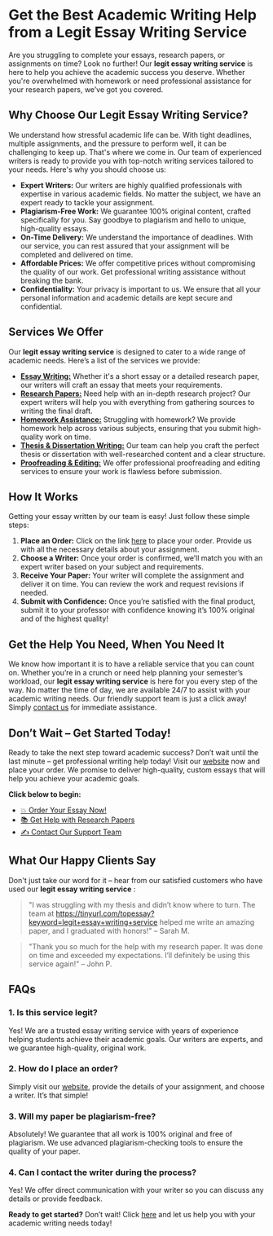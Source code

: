 # Get the Best Academic Writing Help from a Legit Essay Writing Service

Are you struggling to complete your essays, research papers, or assignments on time? Look no further! Our **legit essay writing service** is here to help you achieve the academic success you deserve. Whether you're overwhelmed with homework or need professional assistance for your research papers, we’ve got you covered.

## Why Choose Our Legit Essay Writing Service?

We understand how stressful academic life can be. With tight deadlines, multiple assignments, and the pressure to perform well, it can be challenging to keep up. That's where we come in. Our team of experienced writers is ready to provide you with top-notch writing services tailored to your needs. Here's why you should choose us:

- **Expert Writers:** Our writers are highly qualified professionals with expertise in various academic fields. No matter the subject, we have an expert ready to tackle your assignment.
- **Plagiarism-Free Work:** We guarantee 100% original content, crafted specifically for you. Say goodbye to plagiarism and hello to unique, high-quality essays.
- **On-Time Delivery:** We understand the importance of deadlines. With our service, you can rest assured that your assignment will be completed and delivered on time.
- **Affordable Prices:** We offer competitive prices without compromising the quality of our work. Get professional writing assistance without breaking the bank.
- **Confidentiality:** Your privacy is important to us. We ensure that all your personal information and academic details are kept secure and confidential.

## Services We Offer

Our **legit essay writing service** is designed to cater to a wide range of academic needs. Here’s a list of the services we provide:

- [**Essay Writing:**](https://tinyurl.com/topessay?keyword=legit+essay+writing+service) Whether it's a short essay or a detailed research paper, our writers will craft an essay that meets your requirements.
- [**Research Papers:**](https://tinyurl.com/topessay?keyword=legit+essay+writing+service) Need help with an in-depth research project? Our expert writers will help you with everything from gathering sources to writing the final draft.
- [**Homework Assistance:**](https://tinyurl.com/topessay?keyword=legit+essay+writing+service) Struggling with homework? We provide homework help across various subjects, ensuring that you submit high-quality work on time.
- [**Thesis & Dissertation Writing:**](https://tinyurl.com/topessay?keyword=legit+essay+writing+service) Our team can help you craft the perfect thesis or dissertation with well-researched content and a clear structure.
- [**Proofreading & Editing:**](https://tinyurl.com/topessay?keyword=legit+essay+writing+service) We offer professional proofreading and editing services to ensure your work is flawless before submission.

## How It Works

Getting your essay written by our team is easy! Just follow these simple steps:

1. **Place an Order:** Click on the link [here](https://tinyurl.com/topessay?keyword=legit+essay+writing+service) to place your order. Provide us with all the necessary details about your assignment.
2. **Choose a Writer:** Once your order is confirmed, we’ll match you with an expert writer based on your subject and requirements.
3. **Receive Your Paper:** Your writer will complete the assignment and deliver it on time. You can review the work and request revisions if needed.
4. **Submit with Confidence:** Once you’re satisfied with the final product, submit it to your professor with confidence knowing it’s 100% original and of the highest quality!

## Get the Help You Need, When You Need It

We know how important it is to have a reliable service that you can count on. Whether you’re in a crunch or need help planning your semester’s workload, our **legit essay writing service** is here for you every step of the way. No matter the time of day, we are available 24/7 to assist with your academic writing needs. Our friendly support team is just a click away! Simply [contact us](https://tinyurl.com/topessay?keyword=legit+essay+writing+service) for immediate assistance.

## Don’t Wait – Get Started Today!

Ready to take the next step toward academic success? Don’t wait until the last minute – get professional writing help today! Visit our [website](https://tinyurl.com/topessay?keyword=legit+essay+writing+service) now and place your order. We promise to deliver high-quality, custom essays that will help you achieve your academic goals.

**Click below to begin:**

- [💥 Order Your Essay Now!](https://tinyurl.com/topessay?keyword=legit+essay+writing+service)
- [📚 Get Help with Research Papers](https://tinyurl.com/topessay?keyword=legit+essay+writing+service)
- [✍️ Contact Our Support Team](https://tinyurl.com/topessay?keyword=legit+essay+writing+service)

## What Our Happy Clients Say

Don't just take our word for it – hear from our satisfied customers who have used our **legit essay writing service** :

> "I was struggling with my thesis and didn’t know where to turn. The team at https://tinyurl.com/topessay?keyword=legit+essay+writing+service helped me write an amazing paper, and I graduated with honors!" – Sarah M.

> "Thank you so much for the help with my research paper. It was done on time and exceeded my expectations. I’ll definitely be using this service again!" – John P.

## FAQs

### 1. Is this service legit?

Yes! We are a trusted essay writing service with years of experience helping students achieve their academic goals. Our writers are experts, and we guarantee high-quality, original work.

### 2. How do I place an order?

Simply visit our [website](https://tinyurl.com/topessay?keyword=legit+essay+writing+service), provide the details of your assignment, and choose a writer. It’s that simple!

### 3. Will my paper be plagiarism-free?

Absolutely! We guarantee that all work is 100% original and free of plagiarism. We use advanced plagiarism-checking tools to ensure the quality of your paper.

### 4. Can I contact the writer during the process?

Yes! We offer direct communication with your writer so you can discuss any details or provide feedback.

**Ready to get started?** Don’t wait! Click [here](https://tinyurl.com/topessay?keyword=legit+essay+writing+service) and let us help you with your academic writing needs today!
